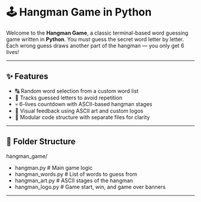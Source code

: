 # 🕹️ Hangman Game in Python

Welcome to the **Hangman Game**, a classic terminal-based word guessing game written in **Python**. You must guess the secret word letter by letter. Each wrong guess draws another part of the hangman — you only get 6 lives!

---

## ✨ Features

- 🔠 Random word selection from a custom word list
- 🧠 Tracks guessed letters to avoid repetition
- 💀 6-lives countdown with ASCII-based hangman stages
- 🎨 Visual feedback using ASCII art and custom logos
- 📁 Modular code structure with separate files for clarity

---

## 📁 Folder Structure

hangman_game/
- hangman.py # Main game logic
- hangman_words.py # List of words to guess from
- hangman_art.py # ASCII stages of the hangman
- hangman_logo.py # Game start, win, and game over banners

---





